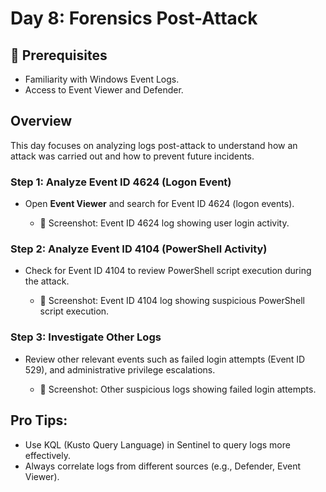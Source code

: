 # Day 8: Forensics Post-Attack

## 🧰 Prerequisites
- Familiarity with Windows Event Logs.
- Access to Event Viewer and Defender.

## Overview
This day focuses on analyzing logs post-attack to understand how an attack was carried out and how to prevent future incidents.

### **Step 1: Analyze Event ID 4624 (Logon Event)**
- Open **Event Viewer** and search for Event ID 4624 (logon events).
  
    - 📸 Screenshot: Event ID 4624 log showing user login activity.

### **Step 2: Analyze Event ID 4104 (PowerShell Activity)**
- Check for Event ID 4104 to review PowerShell script execution during the attack.
  
    - 📸 Screenshot: Event ID 4104 log showing suspicious PowerShell script execution.

### **Step 3: Investigate Other Logs**
- Review other relevant events such as failed login attempts (Event ID 529), and administrative privilege escalations.
  
    - 📸 Screenshot: Other suspicious logs showing failed login attempts.

## Pro Tips:
- Use KQL (Kusto Query Language) in Sentinel to query logs more effectively.
- Always correlate logs from different sources (e.g., Defender, Event Viewer).

